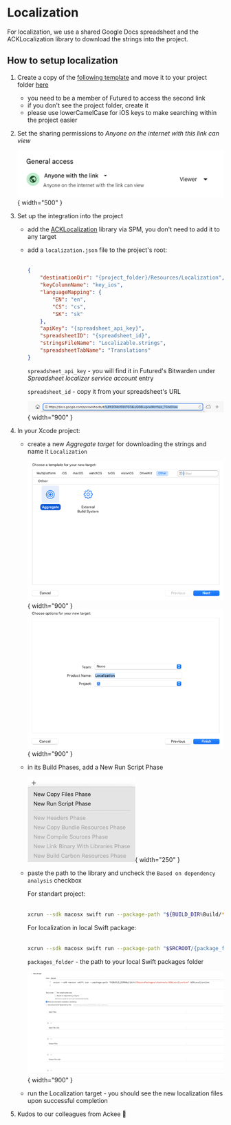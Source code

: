# Localization

For localization, we use a shared Google Docs spreadsheet and the ACKLocalization library to download the strings into the project.

## How to setup localization

1. Create a copy of the [following template](https://docs.google.com/spreadsheets/d/1uFh2CNb159lITG74LyQGBLvgcwlHzr1xjb_T5zx0Xaw) and move it to your project folder [here](https://drive.google.com/drive/folders/0B0wtxTvgka10ejNvaGk3WTBtNDg)
    - you need to be a member of Futured to access the second link
    - if you don't see the project folder, create it
    - please use lowerCamelCase for iOS keys to make searching within the project easier
    
2. Set the sharing permissions to *Anyone on the internet with this link can view*

    ![Step 1](Resources/ios_localization_1.png){ width="500" }
    
3. Set up the integration into the project
    - add the [ACKLocalization](https://github.com/AckeeCZ/ACKLocalization) library via SPM, you don't need to add it to any target
    - add a `localization.json` file to the project's root:

        ```json

        {
            "destinationDir": "{project_folder}/Resources/Localization",
            "keyColumnName": "key_ios",
            "languageMapping": {
    	        "EN": "en",
                "CS": "cs",
                "SK": "sk"
            },
            "apiKey": "{spreadsheet_api_key}",
            "spreadsheetID": "{spreadsheet_id}",
            "stringsFileName": "Localizable.strings",
            "spreadsheetTabName": "Translations"
        }

        ```

        `spreadsheet_api_key` - you will find it in Futured's Bitwarden under *Spreadsheet localizer service account* entry

        `spreadsheet_id` - copy it from your spreadsheet's URL
    
        ![Step 2](Resources/ios_localization_2.png){ width="900" }
    
4. In your Xcode project:
    - create a new *Aggregate target*  for downloading the strings and name it `Localization`
    
        ![Step 3](Resources/ios_localization_3.png){ width="900" }
        ![Step 4](Resources/ios_localization_4.png){ width="900" }

    - in its Build Phases, add a New Run Script Phase
    
        ![Step 5](Resources/ios_localization_5.png){ width="250" }
    
    - paste the path to the library and uncheck the `Based on dependency analysis` checkbox
    
    
        For standart project:
        ```bash

        xcrun --sdk macosx swift run --package-path "${BUILD_DIR%Build/*}/SourcePackages/checkouts/ACKLocalization" ACKLocalization

        ```
        
        For localization in local Swift package:
        ```bash

        xcrun --sdk macosx swift run --package-path "$SRCROOT/{package_folder}" ACKLocalization

        ```
        `packages_folder` - the path to your local Swift packages folder
        
    
        ![Step 6](Resources/ios_localization_6.png){ width="900" }


    - run the Localization target  - you should see the new localization files upon successful completion
        
5. Kudos to our colleagues from Ackee 🖤
